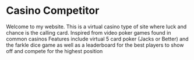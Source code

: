 # Casino Competitor

Welcome to my website. This is a virtual casino type of site where luck and chance is the calling card. Inspired from video poker games found in common casinos
Features include virtual 5 card poker (Jacks or Better) and the farkle dice game as well as a leaderboard for the best players to show off and compete for the highest position
